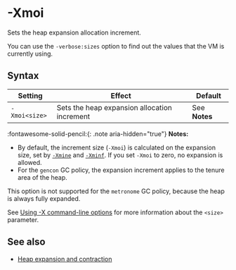 <!--
* Copyright (c) 2017, 2023 IBM Corp. and others
*
* This program and the accompanying materials are made
* available under the terms of the Eclipse Public License 2.0
* which accompanies this distribution and is available at
* https://www.eclipse.org/legal/epl-2.0/ or the Apache
* License, Version 2.0 which accompanies this distribution and
* is available at https://www.apache.org/licenses/LICENSE-2.0.
*
* This Source Code may also be made available under the
* following Secondary Licenses when the conditions for such
* availability set forth in the Eclipse Public License, v. 2.0
* are satisfied: GNU General Public License, version 2 with
* the GNU Classpath Exception [1] and GNU General Public
* License, version 2 with the OpenJDK Assembly Exception [2].
*
* [1] https://www.gnu.org/software/classpath/license.html
* [2] https://openjdk.org/legal/assembly-exception.html
*
* SPDX-License-Identifier: EPL-2.0 OR Apache-2.0 OR GPL-2.0 WITH
* Classpath-exception-2.0 OR LicenseRef-GPL-2.0 WITH Assembly-exception
-->

# -Xmoi

Sets the heap expansion allocation increment.

You can use the `-verbose:sizes` option to find out the values that the VM is currently using.

## Syntax

| Setting       | Effect                                            | Default                   |
|---------------|---------------------------------------------------|---------------------------|
| `-Xmoi<size>` | Sets the heap expansion allocation increment      | See **Notes**              |


:fontawesome-solid-pencil:{: .note aria-hidden="true"} **Notes:**

- By default, the increment size (`-Xmoi`) is calculated on the expansion size, set by [`-Xmine`](xmine.md) and [`-Xminf`](xminf.md).  If you set `-Xmoi` to zero, no expansion is allowed.
- For the `gencon` GC policy, the expansion increment applies to the tenure area of the heap.  

This option is not supported for the `metronome` GC policy, because the heap is always fully expanded.

See [Using -X command-line options](x_jvm_commands.md) for more information about the `<size>` parameter.

## See also

- [Heap expansion and contraction](allocation.md#expansion-and-contraction)


<!-- ==== END OF TOPIC ==== xmoi.md ==== -->
